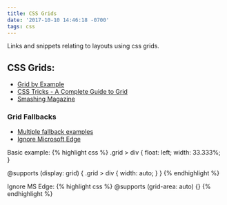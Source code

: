 ```yaml
---
title: CSS Grids
date: '2017-10-10 14:46:18 -0700'
tags: css
---
```


Links and snippets relating to layouts using css grids.

## CSS Grids:

* [Grid by Example](http://gridbyexample.com)
* [CSS Tricks - A Complete Guide to Grid](https://css-tricks.com/snippets/css/complete-guide-grid/)
* [Smashing Magazine](https://www.smashingmagazine.com/2017/06/building-production-ready-css-grid-layout/)

### Grid Fallbacks

* [Multiple fallback examples](https://rachelandrew.co.uk/css/cheatsheets/grid-fallbacks)
* [Ignore Microsoft Edge](https://www.smashingmagazine.com/2017/06/building-production-ready-css-grid-layout/#side-note-a-word-on-browser-support)

Basic example:
{% highlight css %}
.grid > div {
  float: left;
  width: 33.333%;
}

@supports (display: grid) {
  .grid > div {
    width: auto;
  }
}
{% endhighlight %}

Ignore MS Edge:
{% highlight css %}
@supports (grid-area: auto) {}
{% endhighlight %}